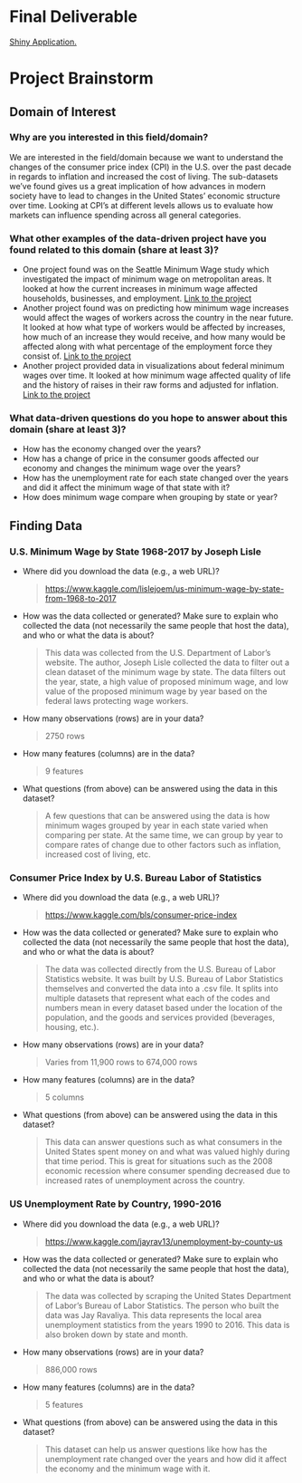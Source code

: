 # Final Deliverable
[Shiny Application.](https://oscar-perez1.shinyapps.io/wage_and_unemployment_in_the_us/)

# Project Brainstorm

## Domain of Interest

### Why are you interested in this field/domain?

We are interested in the field/domain because we want to understand the changes of the consumer price index (CPI) in the U.S. over the past decade in regards to inflation and increased the cost of living. The sub-datasets we’ve found gives us a great implication of how advances in modern society have to lead to changes in the United States’ economic structure over time. Looking at CPI’s at different levels allows us to evaluate how markets can influence spending across all general categories.


### What other examples of the data-driven project have you found related to this domain (share at least 3)?

* One project found was on the Seattle Minimum Wage study which investigated the impact of minimum wage on metropolitan areas. It looked at how the current increases in minimum wage affected households, businesses, and employment. [Link to the project](https://evans.uw.edu/policy-impact/minimum-wage-study)
* Another project found was on predicting how minimum wage increases would affect the wages of workers across the country in the near future. It looked at how what type of workers would be affected by increases, how much of an increase they would receive, and how many would be affected along with what percentage of the employment force they consist of. [Link to the project](https://www.epi.org/publication/data-tables-raising-the-minimum-wage-to-12-by-2020-would-lift-wages-for-35-million-workers/)
* Another project provided data in visualizations about federal minimum wages over time. It looked at how minimum wage affected quality of life and the history of raises in their raw forms and adjusted for inflation. [Link to the project](https://www.washingtonpost.com/business/minimum-wage/2018/11/20/4892360e-ecf0-11e8-8b47-bd0975fd6199_story.html?utm_term=.a86bcb7c3d24)


### What data-driven questions do you hope to answer about this domain (share at least 3)?

* How has the economy changed over the years?
* How has a change of price in the consumer goods affected our economy and changes the minimum wage over the years?
* How has the unemployment rate for each state changed over the years and did it affect the minimum wage of that state with it?
* How does minimum wage compare when grouping by state or year?


## Finding Data

### U.S. Minimum Wage by State 1968-2017 by Joseph Lisle

* Where did you download the data (e.g., a web URL)?
    > https://www.kaggle.com/lislejoem/us-minimum-wage-by-state-from-1968-to-2017

* How was the data collected or generated? Make sure to explain who collected the data (not necessarily the same people that host the data), and who or what the data is about?
    > This data was collected from the U.S. Department of Labor’s website. The author, Joseph Lisle collected the data to filter out a clean dataset of the minimum wage by state. The data filters out the year, state, a high value of proposed minimum wage, and low value of the proposed minimum wage by year based on the federal laws protecting wage workers.

* How many observations (rows) are in your data?
    > 2750 rows

* How many features (columns) are in the data?
    > 9 features

* What questions (from above) can be answered using the data in this dataset?
    > A few questions that can be answered using the data is how minimum wages grouped by year in each state varied when comparing per state. At the same time, we can group by year to compare rates of change due to other factors such as inflation, increased cost of living, etc.


### Consumer Price Index by U.S. Bureau Labor of Statistics

* Where did you download the data (e.g., a web URL)?
    > https://www.kaggle.com/bls/consumer-price-index

* How was the data collected or generated? Make sure to explain who collected the data (not necessarily the same people that host the data), and who or what the data is about?
    > The data was collected directly from the U.S. Bureau of Labor Statistics website. It was built by U.S. Bureau of Labor Statistics themselves and converted the data into a .csv file. It splits into multiple datasets that represent what each of the codes and numbers mean in every dataset based under the location of the population, and the goods and services provided (beverages, housing, etc.).

* How many observations (rows) are in your data?
    > Varies from 11,900 rows to 674,000 rows

* How many features (columns) are in the data?
    > 5 columns

* What questions (from above) can be answered using the data in this dataset?
    > This data can answer questions such as what consumers in the United States spent money on and what was valued highly during that time period. This is great for situations such as the 2008 economic recession where consumer spending decreased due to increased rates of unemployment across the country.


### US Unemployment Rate by Country, 1990-2016

* Where did you download the data (e.g., a web URL)?
    > https://www.kaggle.com/jayrav13/unemployment-by-county-us

* How was the data collected or generated? Make sure to explain who collected the data (not necessarily the same people that host the data), and who or what the data is about?
    > The data was collected by scraping the United States Department of Labor’s Bureau of Labor Statistics. The person who built the data was Jay Ravaliya. This data represents the local area unemployment statistics from the years 1990 to 2016. This data is also broken down by state and month.

* How many observations (rows) are in your data?
    > 886,000 rows

* How many features (columns) are in the data?
    > 5 features

* What questions (from above) can be answered using the data in this dataset?
    > This dataset can help us answer questions like how has the unemployment rate changed over the years and how did it affect the economy and the minimum wage with it.
